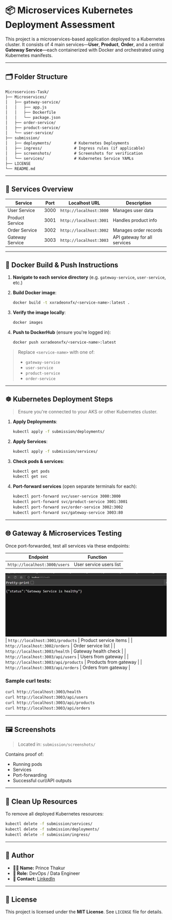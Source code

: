 # 📦 Microservices Kubernetes Deployment Assessment

This project is a microservices-based application deployed to a Kubernetes cluster. It consists of 4 main services—**User**, **Product**, **Order**, and a central **Gateway Service**—each containerized with Docker and orchestrated using Kubernetes manifests.

---

## 🗂️ Folder Structure

```
Microservices-Task/
├── Microservices/
│   ├── gateway-service/
│   │   ├── app.js
│   │   ├── Dockerfile
│   │   └── package.json
│   ├── order-service/
│   ├── product-service/
│   └── user-service/
├── submission/
│   ├── deployments/          # Kubernetes Deployments
│   ├── ingress/              # Ingress rules (if applicable)
│   ├── screenshots/          # Screenshots for verification
│   └── services/             # Kubernetes Service YAMLs
├── LICENSE
└── README.md
```

---

## 🚀 Services Overview

| Service         | Port | Localhost URL               | Description           |
|-----------------|------|-----------------------------|------------------------|
| User Service     | 3000 | `http://localhost:3000`     | Manages user data      |
| Product Service  | 3001 | `http://localhost:3001`     | Handles product info   |
| Order Service    | 3002 | `http://localhost:3002`     | Manages order records  |
| Gateway Service  | 3003 | `http://localhost:3003`     | API gateway for all services |

---

## 🐳 Docker Build & Push Instructions

1. **Navigate to each service directory** (e.g. `gateway-service`, `user-service`, etc.)

2. **Build Docker image**:
   ```bash
   docker build -t xxradeonxfx/<service-name>:latest .
   ```

3. **Verify the image locally**:
   ```bash
   docker images
   ```

4. **Push to DockerHub** (ensure you're logged in):
   ```bash
   docker push xxradeonxfx/<service-name>:latest
   ```

> Replace `<service-name>` with one of:
> - `gateway-service`
> - `user-service`
> - `product-service`
> - `order-service`

---

## ☸️ Kubernetes Deployment Steps

> Ensure you're connected to your AKS or other Kubernetes cluster.

1. **Apply Deployments**:
   ```bash
   kubectl apply -f submission/deployments/
   ```

2. **Apply Services**:
   ```bash
   kubectl apply -f submission/services/
   ```

3. **Check pods & services**:
   ```bash
   kubectl get pods
   kubectl get svc
   ```

4. **Port-forward services** (open separate terminals for each):
   ```bash
   kubectl port-forward svc/user-service 3000:3000
   kubectl port-forward svc/product-service 3001:3001
   kubectl port-forward svc/order-service 3002:3002
   kubectl port-forward svc/gateway-service 3003:80
   ```

---

## 🌐 Gateway & Microservices Testing

Once port-forwarded, test all services via these endpoints:

| Endpoint                             | Function                |
| ------------------------------------ | ----------------------- |
| `http://localhost:3000/users`        | User service users list |

 ![Alt Text](submission/screenshots/gateway-health.png)
| `http://localhost:3001/products`     | Product service items   |
| `http://localhost:3002/orders`       | Order service list      |
| `http://localhost:3003/health`       | Gateway health check    |
| `http://localhost:3003/api/users`    | Users from gateway      |
| `http://localhost:3003/api/products` | Products from gateway   |
| `http://localhost:3003/api/orders`   | Orders from gateway     |

### Sample curl tests:

```bash
curl http://localhost:3003/health
curl http://localhost:3003/api/users
curl http://localhost:3003/api/products
curl http://localhost:3003/api/orders
```

---

## 🖼️ Screenshots

> Located in: `submission/screenshots/`

Contains proof of:
- Running pods
- Services
- Port-forwarding
- Successful curl/API outputs

---

## 🧹 Clean Up Resources

To remove all deployed Kubernetes resources:

```bash
kubectl delete -f submission/services/
kubectl delete -f submission/deployments/
kubectl delete -f submission/ingress/
```

---

## 👤 Author

- **👨‍💻 Name:** Prince Thakur
- **💼 Role:** DevOps / Data Engineer
- **📧 Contact:** [LinkedIn](https://www.linkedin.com/in/princethakur)

---

## 📄 License

This project is licensed under the **MIT License**. See `LICENSE` file for details.
